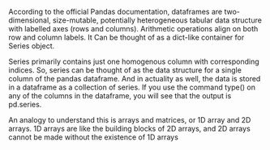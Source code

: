 According to the official Pandas documentation, dataframes are two-dimensional, size-mutable, potentially heterogeneous tabular data structure with labelled axes (rows and columns). Arithmetic operations align on both row and column labels. It Can be thought of as a dict-like container for Series object.

Series primarily contains just one homogenous column with corresponding indices. So, series can be thought of as the data structure for a single column of the pandas dataframe. And in actuality as well, the data is stored in a dataframe as a collection of series. If you use the command type() on any of the columns in the dataframe, you will see that the output is pd.series.

An analogy to understand this is arrays and matrices, or 1D array and 2D arrays. 1D arrays are like the building blocks of 2D arrays, and 2D arrays cannot be made without the existence of 1D arrays
